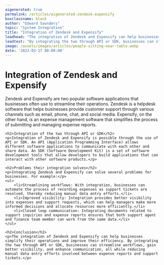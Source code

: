```yaml
---
aigenerated: true
permalink: /articles/aigenerated-zendesk-expensify
boxclassname: black
author: "Edward Saunders"
topic: "System Integration"
title: "Integration of Zendesk and Expensify"
leadhead: "The integration of Zendesk and Expensify can help businesses simplify their operations and improve their efficiency"
leadtext: "By integrating the two through API or SDK, businesses can streamline workflows, gain better visibility, and enhance communication, all while reducing manual data entry efforts involved between expense reports and support tickets."
image: /assets/images/articles/people-sitting-near-table.webp
date: '2023-03-27 00:00:00'
---
```

<div class="arttext">	<h1>Integration of Zendesk and Expensify</h1>
	<p>Zendesk and Expensify are two popular software applications that businesses often use to streamline their operations. Zendesk is a helpdesk software that helps businesses provide customer support through various channels such as email, phone, chat, and social media. Expensify, on the other hand, is an expense management software that simplifies the process of submitting and managing expense reports.</p>
	
	<h2>Integration of the two through API or SDK</h2>
	<p>Integration of Zendesk and Expensify is possible through the use of API or SDK. An API (Application Programming Interface) allows different software applications to communicate with each other and share data. An SDK (Software Development Kit) is a set of software development tools that allow developers to build applications that can interact with other software products.</p>

	<h2>Problems their integration solves</h2>
	<p>Integrating Zendesk and Expensify can solve several problems for businesses. For example:</p>
	<ul>
		<li>Streamlining workflows: With integration, businesses can automate the process of recording expenses as support tickets are resolved, thereby reducing manual data entry efforts.</li>
		<li>Improved visibility: Integration provides better visibility into expenses and support requests, which can help managers make more informed decisions and allocate resources more efficiently.</li>
		<li>Closed loop communication: Integrating documents related to support inquiries and expense reports ensures that both support agent and finance team member can work from the same data.</li>
	</ul>

	<h2>Conclusion</h2>
	<p>The integration of Zendesk and Expensify can help businesses simplify their operations and improve their efficiency. By integrating the two through API or SDK, businesses can streamline workflows, gain better visibility, and enhance communication, all while reducing manual data entry efforts involved between expense reports and support tickets.</p>
</div>